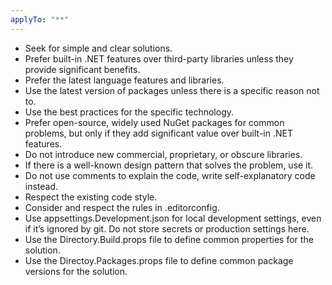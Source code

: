 ```yaml
---
applyTo: "**"
---
```


- Seek for simple and clear solutions.
- Prefer built-in .NET features over third-party libraries unless they provide significant benefits.
- Prefer the latest language features and libraries.
- Use the latest version of packages unless there is a specific reason not to.
- Use the best practices for the specific technology.
- Prefer open-source, widely used NuGet packages for common problems, but only if they add significant value over built-in .NET features.
- Do not introduce new commercial, proprietary, or obscure libraries.
- If there is a well-known design pattern that solves the problem, use it.
- Do not use comments to explain the code, write self-explanatory code instead.
- Respect the existing code style.
- Consider and respect the rules in .editorconfig.
- Use appsettings.Development.json for local development settings, even if it’s ignored by git. Do not store secrets or production settings here.
- Use the Directory.Build.props file to define common properties for the solution.
- Use the Directoy.Packages.props file to define common package versions for the solution.
